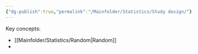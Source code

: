 ```yaml
---
{"dg-publish":true,"permalink":"/Mainfolder/Statistics/Study design/"}
---
```


Key concepts:
- [[Mainfolder/Statistics/Random\|Random]]
- 